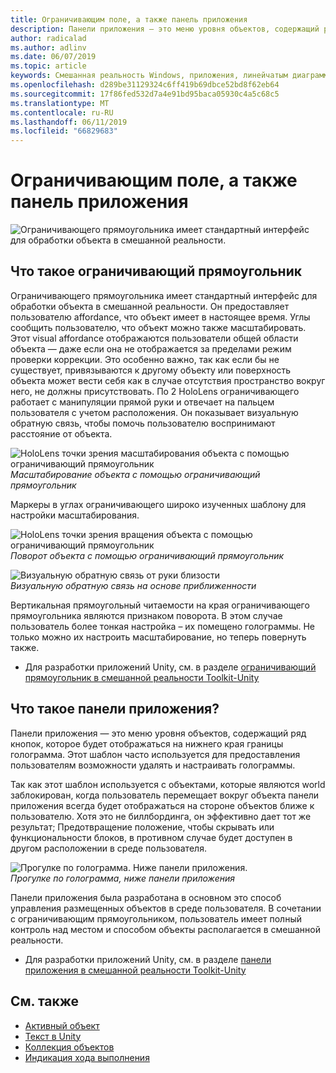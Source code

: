 ```yaml
---
title: Ограничивающим поле, а также панель приложения
description: Панели приложения — это меню уровня объектов, содержащий ряд кнопок, которое будет отображаться на нижнего края границы голограмма.
author: radicalad
ms.author: adlinv
ms.date: 06/07/2019
ms.topic: article
keywords: Смешанная реальность Windows, приложения, линейчатым диаграммам, ограничивающий прямоугольник
ms.openlocfilehash: d289be31129324c6ff419b69dbce52bd8f62eb64
ms.sourcegitcommit: 17f86fed532d7a4e91bd95baca05930c4a5c68c5
ms.translationtype: MT
ms.contentlocale: ru-RU
ms.lasthandoff: 06/11/2019
ms.locfileid: "66829683"
---
```

# <a name="bounding-box-and-app-bar"></a>Ограничивающим поле, а также панель приложения
![Ограничивающего прямоугольника имеет стандартный интерфейс для обработки объекта в смешанной реальности.](images/640px-boundingbox-hero.jpg)<br>

## <a name="what-is-the-bounding-box"></a>Что такое ограничивающий прямоугольник

Ограничивающего прямоугольника имеет стандартный интерфейс для обработки объекта в смешанной реальности. Он предоставляет пользователю affordance, что объект имеет в настоящее время. Углы сообщить пользователю, что объект можно также масштабировать. Этот visual affordance отображаются пользователи общей области объекта — даже если она не отображается за пределами режим проверки коррекции. Это особенно важно, так как если бы не существует, привязываются к другому объекту или поверхность объекта может вести себя как в случае отсутствия пространство вокруг него, не должны присутствовать. По 2 HoloLens ограничивающего работает с манипуляции прямой руки и отвечает на пальцем пользователя с учетом расположения. Он показывает визуальную обратную связь, чтобы помочь пользователю воспринимают расстояние от объекта. 

![HoloLens точки зрения масштабирования объекта с помощью ограничивающий прямоугольник](images/HoloLens2_BoundingBox.gif)<br>
*Масштабирование объекта с помощью ограничивающий прямоугольник*

Маркеры в углах ограничивающего широко изученных шаблону для настройки масштабирования. 

![HoloLens точки зрения вращения объекта с помощью ограничивающий прямоугольник](images/HoloLens2_BoundingBox_Rotate.gif)<br>
*Поворот объекта с помощью ограничивающий прямоугольник*


![Визуальную обратную связь от руки близости](images/HoloLens2_Proximity.gif)<br>
*Визуальную обратную связь на основе приближенности*

Вертикальная прямоугольный читаемости на края ограничивающего прямоугольника являются признаком поворота. В этом случае пользователь более тонкая настройка – их помещено голограммы. Не только можно их настроить масштабирование, но теперь повернуть также.

* Для разработки приложений Unity, см. в разделе [ограничивающий прямоугольник в смешанной реальности Toolkit-Unity](https://microsoft.github.io/MixedRealityToolkit-Unity/Documentation/README_BoundingBox.html)



## <a name="what-is-the-app-bar"></a>Что такое панели приложения?

Панели приложения — это меню уровня объектов, содержащий ряд кнопок, которое будет отображаться на нижнего края границы голограмма. Этот шаблон часто используется для предоставления пользователям возможности удалять и настраивать голограммы.

Так как этот шаблон используется с объектами, которые являются world заблокирован, когда пользователь перемещает вокруг объекта панели приложения всегда будет отображаться на стороне объектов ближе к пользователю. Хотя это не биллбординга, он эффективно дает тот же результат; Предотвращение положение, чтобы скрывать или функциональности блоков, в противном случае будет доступен в другом расположении в среде пользователя.

![Прогулке по голограмма. Ниже панели приложения.](images/HoloLens2_AppBarFollowing.gif)<br>
*Прогулке по голограмма, ниже панели приложения*

Панели приложения была разработана в основном это способ управления размещенных объектов в среде пользователя. В сочетании с ограничивающим прямоугольником, пользователь имеет полный контроль над местом и способом объекты располагается в смешанной реальности.

* Для разработки приложений Unity, см. в разделе [панели приложения в смешанной реальности Toolkit-Unity](https://microsoft.github.io/MixedRealityToolkit-Unity/Documentation/README_AppBar.html)

## <a name="see-also"></a>См. также
* [Активный объект](interactable-object.md)
* [Текст в Unity](text-in-unity.md)
* [Коллекция объектов](object-collection.md)
* [Индикация хода выполнения](progress.md)
